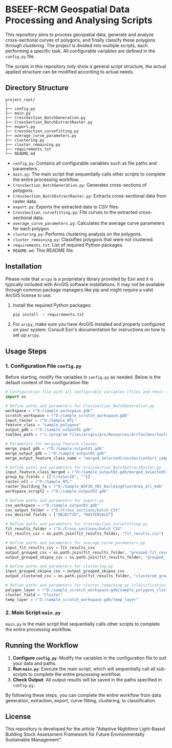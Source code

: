 
# BSEEF-RCM Geospatial Data Processing and Analysing Scripts

This repository aims to process geospatial data, generate and analyze cross-sectional curves of polygons, and finally classify these polygons through clustering. The project is divided into multiple scripts, each performing a specific task. All configurable variables are defined in the `config.py` file.

The scripts in this repository only show a general script structure, the actual applied structure can be modified according to actual needs.
## Directory Structure

```
project_root/
│
├── config.py
├── main.py
├── CrossSection_BatchGeneration.py
├── CrossSection_BatchExtractRaster.py
├── export.py
├── CrossSection_curvefitting.py
├── average_curve_parameters.py
├── clustering.py
├── cluster_remaining.py
├── requirements.txt
└── README.md
```

- `config.py`: Contains all configurable variables such as file paths and parameters.
- `main.py`: The main script that sequentially calls other scripts to complete the entire processing workflow.
- `CrossSection_BatchGeneration.py`: Generates cross-sections of polygons.
- `CrossSection_BatchExtractRaster.py`: Extracts cross-sectional data from raster data.
- `export.py`: Exports the extracted data to CSV files.
- `CrossSection_curvefitting.py`: Fits curves to the extracted cross-sectional data.
- `average_curve_parameters.py`: Calculates the average curve parameters for each polygon.
- `clustering.py`: Performs clustering analysis on the polygons.
- `cluster_remaining.py`: Classifies polygons that were not clustered.
- `requirements.txt`: List of required Python packages.
- `README.md`: This README file.

## Installation
Please note that `arcpy` is a proprietary library provided by Esri and it is typically included with ArcGIS software installations. It may not be available through common package managers like pip and might require a valid ArcGIS license to use. 

1. Install the required Python packages:
    ```sh
    pip install -r requirements.txt
    ```

2. For `arcpy`, make sure you have ArcGIS installed and properly configured on your system. Consult Esri's documentation for instructions on how to set up `arcpy`.

## Usage Steps

### 1. Configuration File `config.py`

Before starting, modify the variables in `config.py` as needed. Below is the default content of the configuration file:

```python
# Configuration file with all configurable variables (files and their absolute path, editable)
import os

# Define paths and parameters for CrossSection_BatchGeneration.py
workspace = r"D:/sample_workspace.gdb"
scratch_workspace = r"D:/sample_scratch_workspace.gdb"
input_raster = r"D:/Sample_NTL"
feature_class = "sample_polygons"
output_gdb = r"D:/sample_output01.gdb"
toolbox_path = r"c:/program files/arcgis/pro/Resources/ArcToolbox/toolboxes/Data Management Tools.tbx"

# Parameters for merging feature classes
merge_input_gdb = r"D:/sample_output01.gdb"
merge_output_gdb = r"D:/sample_output02.gdb"
merge_output_feature_class_name = "merged_SelectedCrossSectionSort_sample"

# Define paths and parameters for CrossSection_BatchExtractRaster.py
input_feature_class_merged = r"D:/sample_output02.gdb/merged_SelectedCrossSectionSort_sample"
group_by_fields = [["CrosSecID", ""]]
raster_ntl = r"D:/Sample_NTL"
raster_building_fa = r"D:/Sample_WSF3D_V02_BuildingFloorArea_all_64b"
workspace_script2 = r"D:/sample_output03.gdb"

# Define paths and parameters for export.py
csv_workspace = r"D:/sample_output03.gdb"
csv_output_folder = r"D:/Cross_sections/batch_CSV"
csv_desired_fields = ["OBJECTID", "RASTERVALU"]

# Define paths and parameters for CrossSection_curvefitting.py
fit_results_folder = r"D:/Cross_sections/batch_CSV"
fit_results_csv = os.path.join(fit_results_folder, "fit_results.csv")

# Define paths and parameters for average_curve_parameters.py
input_fit_results_csv = fit_results_csv
output_grouped_csv = os.path.join(fit_results_folder, "grouped_fit_results.csv")
output_grouped_skipna_csv = os.path.join(fit_results_folder, "grouped_fit_results_skipna.csv")

# Define paths and parameters for clustering.py
input_grouped_skipna_csv = output_grouped_skipna_csv
output_clustered_csv = os.path.join(fit_results_folder, "clustered_grouped_fit_results_skipna.csv")

# Define paths and parameters for cluster_remaining.py (classification of remaining polygons)
polygon_layer = r"D:/sample_scratch_workspace.gdb/sample_polygons_clustered"
cluster_field = "Cluster"
temp_layer = r"D:/sample_scratch_workspace.gdb/temp_layer"
```

### 2. Main Script `main.py`

`main.py` is the main script that sequentially calls other scripts to complete the entire processing workflow.

## Running the Workflow

1. **Configure `config.py`**: Modify the variables in the configuration file to suit your data and paths.
2. **Run `main.py`**: Execute the main script, which will sequentially call all sub-scripts to complete the entire processing workflow.
3. **Check Output**: All output results will be saved in the paths specified in `config.py`.

By following these steps, you can complete the entire workflow from data generation, extraction, export, curve fitting, clustering, to classification.

## License

This repository is developed for the article "Adaptive Nighttime Light-Based Building Stock Assessment Framework for Future Environmentally Sustainable Management".
